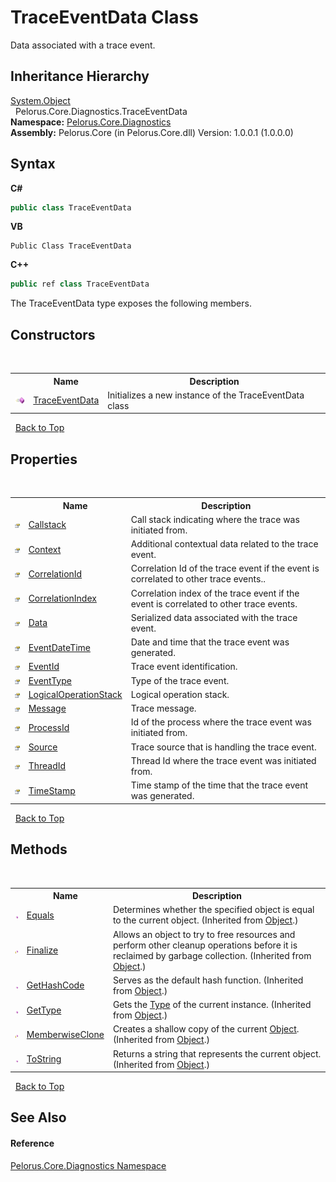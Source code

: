 # TraceEventData Class
 

Data associated with a trace event.


## Inheritance Hierarchy
<a href="http://msdn2.microsoft.com/en-us/library/e5kfa45b" target="_blank">System.Object</a><br />&nbsp;&nbsp;Pelorus.Core.Diagnostics.TraceEventData<br />
**Namespace:**&nbsp;<a href="9C794B0B">Pelorus.Core.Diagnostics</a><br />**Assembly:**&nbsp;Pelorus.Core (in Pelorus.Core.dll) Version: 1.0.0.1 (1.0.0.0)

## Syntax

**C#**<br />
``` C#
public class TraceEventData
```

**VB**<br />
``` VB
Public Class TraceEventData
```

**C++**<br />
``` C++
public ref class TraceEventData
```

The TraceEventData type exposes the following members.


## Constructors
&nbsp;<table><tr><th></th><th>Name</th><th>Description</th></tr><tr><td>![Public method](media/pubmethod.gif "Public method")</td><td><a href="3D7983B7">TraceEventData</a></td><td>
Initializes a new instance of the TraceEventData class</td></tr></table>&nbsp;
<a href="#traceeventdata-class">Back to Top</a>

## Properties
&nbsp;<table><tr><th></th><th>Name</th><th>Description</th></tr><tr><td>![Public property](media/pubproperty.gif "Public property")</td><td><a href="29D02FDD">Callstack</a></td><td>
Call stack indicating where the trace was initiated from.</td></tr><tr><td>![Public property](media/pubproperty.gif "Public property")</td><td><a href="96BA81BD">Context</a></td><td>
Additional contextual data related to the trace event.</td></tr><tr><td>![Public property](media/pubproperty.gif "Public property")</td><td><a href="A3286731">CorrelationId</a></td><td>
Correlation Id of the trace event if the event is correlated to other trace events..</td></tr><tr><td>![Public property](media/pubproperty.gif "Public property")</td><td><a href="4019979D">CorrelationIndex</a></td><td>
Correlation index of the trace event if the event is correlated to other trace events.</td></tr><tr><td>![Public property](media/pubproperty.gif "Public property")</td><td><a href="910AD47D">Data</a></td><td>
Serialized data associated with the trace event.</td></tr><tr><td>![Public property](media/pubproperty.gif "Public property")</td><td><a href="E304428E">EventDateTime</a></td><td>
Date and time that the trace event was generated.</td></tr><tr><td>![Public property](media/pubproperty.gif "Public property")</td><td><a href="E56D0437">EventId</a></td><td>
Trace event identification.</td></tr><tr><td>![Public property](media/pubproperty.gif "Public property")</td><td><a href="E0533341">EventType</a></td><td>
Type of the trace event.</td></tr><tr><td>![Public property](media/pubproperty.gif "Public property")</td><td><a href="D8825B50">LogicalOperationStack</a></td><td>
Logical operation stack.</td></tr><tr><td>![Public property](media/pubproperty.gif "Public property")</td><td><a href="68A4BC51">Message</a></td><td>
Trace message.</td></tr><tr><td>![Public property](media/pubproperty.gif "Public property")</td><td><a href="E83D6392">ProcessId</a></td><td>
Id of the process where the trace event was initiated from.</td></tr><tr><td>![Public property](media/pubproperty.gif "Public property")</td><td><a href="F3668065">Source</a></td><td>
Trace source that is handling the trace event.</td></tr><tr><td>![Public property](media/pubproperty.gif "Public property")</td><td><a href="80E0BA81">ThreadId</a></td><td>
Thread Id where the trace event was initiated from.</td></tr><tr><td>![Public property](media/pubproperty.gif "Public property")</td><td><a href="B500ACDC">TimeStamp</a></td><td>
Time stamp of the time that the trace event was generated.</td></tr></table>&nbsp;
<a href="#traceeventdata-class">Back to Top</a>

## Methods
&nbsp;<table><tr><th></th><th>Name</th><th>Description</th></tr><tr><td>![Public method](media/pubmethod.gif "Public method")</td><td><a href="http://msdn2.microsoft.com/en-us/library/bsc2ak47" target="_blank">Equals</a></td><td>
Determines whether the specified object is equal to the current object.
 (Inherited from <a href="http://msdn2.microsoft.com/en-us/library/e5kfa45b" target="_blank">Object</a>.)</td></tr><tr><td>![Protected method](media/protmethod.gif "Protected method")</td><td><a href="http://msdn2.microsoft.com/en-us/library/4k87zsw7" target="_blank">Finalize</a></td><td>
Allows an object to try to free resources and perform other cleanup operations before it is reclaimed by garbage collection.
 (Inherited from <a href="http://msdn2.microsoft.com/en-us/library/e5kfa45b" target="_blank">Object</a>.)</td></tr><tr><td>![Public method](media/pubmethod.gif "Public method")</td><td><a href="http://msdn2.microsoft.com/en-us/library/zdee4b3y" target="_blank">GetHashCode</a></td><td>
Serves as the default hash function.
 (Inherited from <a href="http://msdn2.microsoft.com/en-us/library/e5kfa45b" target="_blank">Object</a>.)</td></tr><tr><td>![Public method](media/pubmethod.gif "Public method")</td><td><a href="http://msdn2.microsoft.com/en-us/library/dfwy45w9" target="_blank">GetType</a></td><td>
Gets the <a href="http://msdn2.microsoft.com/en-us/library/42892f65" target="_blank">Type</a> of the current instance.
 (Inherited from <a href="http://msdn2.microsoft.com/en-us/library/e5kfa45b" target="_blank">Object</a>.)</td></tr><tr><td>![Protected method](media/protmethod.gif "Protected method")</td><td><a href="http://msdn2.microsoft.com/en-us/library/57ctke0a" target="_blank">MemberwiseClone</a></td><td>
Creates a shallow copy of the current <a href="http://msdn2.microsoft.com/en-us/library/e5kfa45b" target="_blank">Object</a>.
 (Inherited from <a href="http://msdn2.microsoft.com/en-us/library/e5kfa45b" target="_blank">Object</a>.)</td></tr><tr><td>![Public method](media/pubmethod.gif "Public method")</td><td><a href="http://msdn2.microsoft.com/en-us/library/7bxwbwt2" target="_blank">ToString</a></td><td>
Returns a string that represents the current object.
 (Inherited from <a href="http://msdn2.microsoft.com/en-us/library/e5kfa45b" target="_blank">Object</a>.)</td></tr></table>&nbsp;
<a href="#traceeventdata-class">Back to Top</a>

## See Also


#### Reference
<a href="9C794B0B">Pelorus.Core.Diagnostics Namespace</a><br />